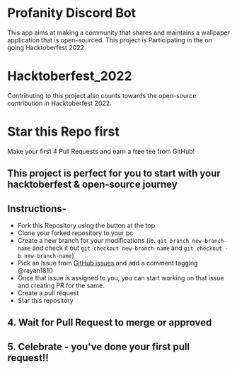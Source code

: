 # Profanity Discord Bot

This app aims at making a community that shares and maintains a wallpaper application that is open-sourced. This project is Participating in the on going Hacktoberfest 2022.

# Hacktoberfest_2022
Contributing to this project also counts towards the open-source contribution in Hacktoberfest 2022.

# Star this Repo first

Make your first 4 Pull Requests and earn a free tee from GitHub!

## This project is perfect for you to start with your hacktoberfest & open-source journey

## Instructions-

- Fork this Repository using the button at the top
- Clone your forked repository to your pc
- Create a new branch for your modifications (ie. `git branch new-branch-name` and check it out `git checkout new-branch-name` and `git checkout -b new-branch-name`)`
- Pick an Issue from [GitHub issues](https://github.com/rayan1810/unsplash-community-wallpaper-app/issues) and add a comment tagging @rayan1810
- Once that issue is assigned to you, you can start working on that issue and creating PR for the same.
- Create a pull request
- Star this repository

## 4. Wait for Pull Request to merge or approved

## 5. Celebrate - you've done your first pull request!!


